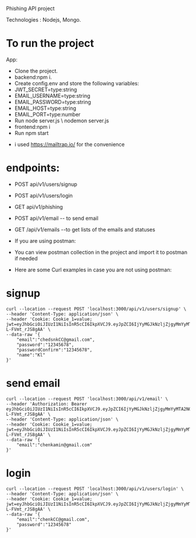 
Phishing API project

Technologies : Nodejs, Mongo.

# To run the project


App:

- Clone the project.
- backend:npm i.
- Create config.env and store the following variables:
- JWT_SECRET=type:string
- EMAIL_USERNAME=type:string
- EMAIL_PASSWORD=type:string
- EMAIL_HOST=type:string
- EMAIL_PORT=type:number
- Run node server.js  \ nodemon server.js
- frontend:npm i 
- Run npm start


* i used https://mailtrap.io/ for the convenience



# endpoints:
- POST api/v1/users/signup
- POST api/v1/users/login
- GET api/v1/phishing
- POST api/v1/email -- to send email
- GET /api/v1/emails --to get lists of the emails and statuses
- If you are using postman:
- You can view postman collection in the project and import it to postman if needed

- Here are some Curl examples in case you are not using postman:

# signup
```
curl --location --request POST 'localhost:3000/api/v1/users/signup' \
--header 'Content-Type: application/json' \
--header 'Cookie: Cookie_1=value; jwt=eyJhbGciOiJIUzI1NiIsInR5cCI6IkpXVCJ9.eyJpZCI6IjYyMGJkNzljZjgyMmYyMTA2NGU2YTc3OCIsImlhdCI6MTY0NDk0MzI2MSwiZXhwIjoxNjUyNzE5MjYxfQ.nAp2lTf0R5SiizDLTmZFRjY2GkdQ-L-FVmt_rJS8gAA' \
--data-raw '{
    "email":"chedsnkCC@gmail.com",
    "password":"12345678",
    "passwordConfirm":"12345678",
    "name":"Kl"
}'
```
# send email
```
curl --location --request POST 'localhost:3000/api/v1/email' \
--header 'Authorization: Bearer eyJhbGciOiJIUzI1NiIsInR5cCI6IkpXVCJ9.eyJpZCI6IjYyMGJkNzljZjgyMmYyMTA2NGU2YTc3OCIsImlhdCI6MTY0NDk0MzI2MSwiZXhwIjoxNjUyNzE5MjYxfQ.nAp2lTf0R5SiizDLTmZFRjY2GkdQ-L-FVmt_rJS8gAA' \
--header 'Content-Type: application/json' \
--header 'Cookie: Cookie_1=value; jwt=eyJhbGciOiJIUzI1NiIsInR5cCI6IkpXVCJ9.eyJpZCI6IjYyMGJkNzljZjgyMmYyMTA2NGU2YTc3OCIsImlhdCI6MTY0NDk0MzI2MSwiZXhwIjoxNjUyNzE5MjYxfQ.nAp2lTf0R5SiizDLTmZFRjY2GkdQ-L-FVmt_rJS8gAA' \
--data-raw '{
    "email":"chenkamin@gmail.com"
}'
```
# login
```
curl --location --request POST 'localhost:3000/api/v1/users/login' \
--header 'Content-Type: application/json' \
--header 'Cookie: Cookie_1=value; jwt=eyJhbGciOiJIUzI1NiIsInR5cCI6IkpXVCJ9.eyJpZCI6IjYyMGJkNzljZjgyMmYyMTA2NGU2YTc3OCIsImlhdCI6MTY0NDk0MzI2MSwiZXhwIjoxNjUyNzE5MjYxfQ.nAp2lTf0R5SiizDLTmZFRjY2GkdQ-L-FVmt_rJS8gAA' \
--data-raw '{
    "email":"chenkCC@gmail.com",
    "password":"12345678"
}'
```
